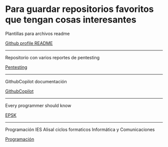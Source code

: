 # Para guardar repositorios favoritos que tengan cosas interesantes

Plantillas para archivos readme

[Github profile README](https://github.com/kautukkundan/Awesome-Profile-README-templates)

<hr>

Repositorio con varios reportes de pentesting

[Pentesting](https://github.com/juliocesarfort/public-pentesting-reports)
<hr>


GithubCopilot documentación

[GithubCopilot](https://github.com/github/copilot-docs?tab=readme-ov-file)
<hr>

Every programmer should know

[EPSK](https://github.com/mtdvio/every-programmer-should-know)
<hr>

Programación IES Alisal ciclos formaticos Informática y Comunicaciones

[Programación](https://github.com/IESAlisal/PGA_FP/tree/main/Tablas_enlazadas/IyC)
